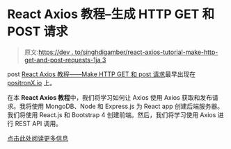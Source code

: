 # React Axios 教程–生成 HTTP GET 和 POST 请求

> 原文:[https://dev . to/singhdigamber/react-axios-tutorial-make-http-get-and-post-requests-1ja 3](https://dev.to/singhdigamber/react-axios-tutorial-make-http-get-and-post-requests-1ja3)

post [React Axios 教程——Make HTTP GET 和 post 请求](https://www.positronx.io/react-axios-tutorial-make-http-get-post-requests/)最早出现在 [positronX.io](https://www.positronx.io) 上。

在本 **React Axios 教程**中，我们将学习如何让 Axios 使用 Axios 获取和发布请求。我将使用 MongoDB、Node 和 Express.js 为 React app 创建后端服务器。我们将使用 React.js 和 Bootstrap 4 创建前端。然后，我们将学习使用 Axios 进行 REST API 调用。

[点击此处阅读更多信息](https://www.positronx.io/react-axios-tutorial-make-http-get-post-requests/)